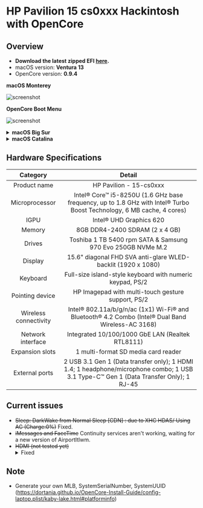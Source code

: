 # HP Pavilion 15 cs0xxx Hackintosh with OpenCore

## Overview
- **Download the latest zipped EFI [here](https://github.com/vietthai2512/HP_Pavilion_15_cs0101TX_Hackintosh/releases).**
- macOS version: **Ventura** **13**
- OpenCore version: **0.9.4**

 <summary><strong>macOS Monterey</strong></summary>

![screenshot](images/Monterey-2021-11-02.png)

<summary><strong>OpenCore Boot Menu</strong></summary>

![screenshot](images/OpenCore068-background.png)

<details>
 <summary><strong>macOS Big Sur</strong></summary>

![screenshot](images/Big-Sur-2020-11-26.png)

</details>

<details>
 <summary><strong>macOS Catalina</strong></summary>

![screenshot](images/Catalina-2020-11-15.png)

 </details>

## Hardware Specifications

| Category | Detail |
|:----:|:----:|
| Product name | HP Pavilion - 15-cs0xxx |
| Microprocessor | Intel® Core™ i5-8250U (1.6 GHz base frequency, up to 1.8 GHz with Intel® Turbo Boost Technology, 6 MB cache, 4 cores)|
| IGPU | Intel® UHD Graphics 620 |
| Memory | 8GB DDR4-2400 SDRAM (2 x 4 GB) |
| Drives | Toshiba 1 TB 5400 rpm SATA & Samsung 970 Evo 250GB NVMe M.2 |
| Display | 15.6" diagonal FHD SVA anti-glare WLED-backlit (1920 x 1080) |
| Keyboard | Full-size island-style keyboard with numeric keypad, PS/2 |
| Pointing device | HP Imagepad with multi-touch gesture support, PS/2 |
| Wireless connectivity | Intel® 802.11a/b/g/n/ac (1x1) Wi-Fi® and Bluetooth® 4.2 Combo (Intel® Dual Band Wireless-AC 3168) |
| Network interface | Integrated 10/100/1000 GbE LAN (Realtek RTL8111) |
| Expansion slots | 1 multi-format SD media card reader |
| External ports | 2 USB 3.1 Gen 1 (Data transfer only); 1 HDMI 1.4; 1 headphone/microphone combo; 1 USB 3.1 Type-C™ Gen 1 (Data Transfer Only); 1 RJ-45 |

## Current issues

- ~~Sleep: DarkWake from Normal Sleep [CDN] : due to XHC HDAS/ Using AC (Charge:0%)~~ Fixed.
- ~~iMessages and FaceTime~~ Continuity services aren't working, waiting for a new version of AirportItlwm.
- ~~HDMI (not tested yet)~~ <details><summary>Fixed</summary>![screenshot](images/HDMI-working.jpg)</details>

## Note

- Generate your own MLB, SystemSerialNumber, SystemUUID (<https://dortania.github.io/OpenCore-Install-Guide/config-laptop.plist/kaby-lake.html#platforminfo>)
